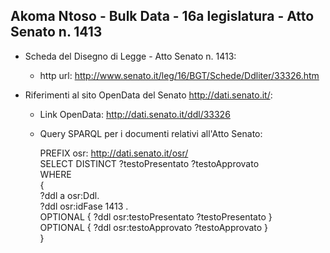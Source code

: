 ## Akoma Ntoso - Bulk Data - 16a legislatura - Atto Senato n. 1413 ##

* Scheda del Disegno di Legge - Atto Senato n. 1413:
	* http url: http://www.senato.it/leg/16/BGT/Schede/Ddliter/33326.htm

* Riferimenti al sito OpenData del Senato http://dati.senato.it/:
	* Link OpenData: http://dati.senato.it/ddl/33326
	* Query SPARQL per i documenti relativi all'Atto Senato:

        PREFIX osr: <http://dati.senato.it/osr/>  
		SELECT DISTINCT ?testoPresentato ?testoApprovato  
		WHERE  
		{  
		    ?ddl a osr:Ddl.  
		    ?ddl osr:idFase 1413 .  
		    OPTIONAL { ?ddl osr:testoPresentato ?testoPresentato }  
		    OPTIONAL { ?ddl osr:testoApprovato ?testoApprovato }  
		}
		